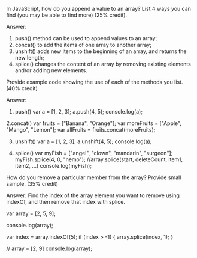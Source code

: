 In JavaScript, how do you append a value to an array?  List 4 ways you can find (you may be able to find more) (25% credit).  

Answer: 
1. push() method can be used to append values to an array;
2. concat() to add the items of one array to another array;
3. unshift() adds new items to the beginning of an array, and returns the new length;
4. splice() changes the content of an array by removing existing elements and/or adding new elements.


Provide example code showing the use of each of the methods you list. (40% credit)

Answer:
1. push()
var a = [1, 2, 3];
a.push(4, 5);
console.log(a);

2.concat()
var fruits = ["Banana", "Orange"];
var moreFruits = ["Apple", "Mango", "Lemon"];
var allFruits = fruits.concat(moreFruits);

3. unshift()
var a = [1, 2, 3];
a.unshift(4, 5);
console.log(a);

4. splice()
var myFish = ["angel", "clown", "mandarin", "surgeon"];
myFish.splice(4, 0, "nemo");
//array.splice(start, deleteCount, item1, item2, ...)
console.log(myFish);



How do you remove a particular member from the array?  Provide small sample. (35% credit)

Answer: Find the index of the array element you want to remove using indexOf, and then remove that index with splice.

var array = [2, 5, 9];

console.log(array);

var index = array.indexOf(5);
if (index > -1) {
  array.splice(index, 1);
}

// array = [2, 9]
console.log(array); 




